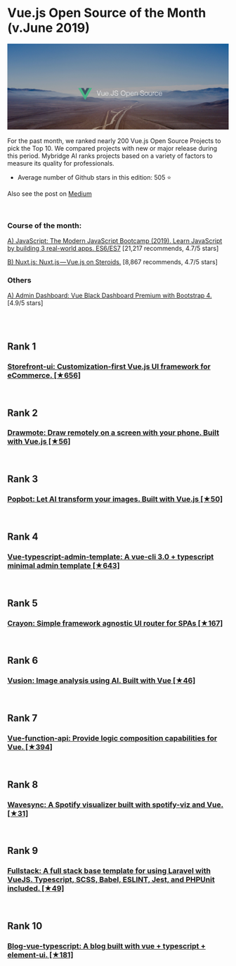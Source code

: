 # Vue.js Open Source of the Month (v.June 2019)

[<img src="vue-1906-open.png" width="800" alt="Mybridge">](https://medium.mybridge.co/vue-js-open-source-of-the-month-v-june-2019-451466f5cc35)

For the past month, we ranked nearly 200 Vue.js Open Source Projects to pick the Top 10. 
We compared projects with new or major release during this period. Mybridge AI ranks projects based on a variety of factors to measure its quality for professionals.

* Average number of Github stars in this edition: 505 ⭐️

Also see the post on [Medium](https://medium.mybridge.co/vue-js-open-source-of-the-month-v-june-2019-451466f5cc35)

<br>

### Course of the month:

[A) JavaScript: The Modern JavaScript Bootcamp (2019). Learn JavaScript by building 3 real-world apps. ES6/ES7](http://bit.ly/2YPlOBd) [21,217 recommends, 4.7/5 stars]

[B) Nuxt.js: Nuxt.js — Vue.js on Steroids.](http://bit.ly/2GU4V01) [8,867 recommends, 4.7/5 stars]

### Others

[A) Admin Dashboard: Vue Black Dashboard Premium with Bootstrap 4.](http://bit.ly/2LV301N) [4.9/5 stars]

<br>

<br>

## Rank 1
### [Storefront-ui: Customization-first Vue.js UI framework for eCommerce. [★656]](https://github.com/Divanteltd/storefront-ui?utm_source=mybridge&utm_medium=blog&utm_campaign=read_more)


<br>

## Rank 2
### [Drawmote: Draw remotely on a screen with your phone. Built with Vue.js [★56]](https://github.com/dulnan/drawmote?utm_source=mybridge&utm_medium=blog&utm_campaign=read_more)


<br>

## Rank 3
### [Popbot: Let AI transform your images. Built with Vue.js [★50]](https://github.com/merwane/Popbot?utm_source=mybridge&utm_medium=blog&utm_campaign=read_more)


<br>

## Rank 4
### [Vue-typescript-admin-template:  A vue-cli 3.0 + typescript minimal admin template [★643]](https://github.com/Armour/vue-typescript-admin-template?utm_source=mybridge&utm_medium=blog&utm_campaign=read_more)


<br>

## Rank 5
### [Crayon: Simple framework agnostic UI router for SPAs [★167]](https://github.com/alshdavid/crayon?utm_source=mybridge&utm_medium=blog&utm_campaign=read_more)


<br>

## Rank 6
### [Vusion: Image analysis using AI. Built with Vue [★46]](https://github.com/merwane/Vusion?utm_source=mybridge&utm_medium=blog&utm_campaign=read_more)


<br>

## Rank 7
### [Vue-function-api: Provide logic composition capabilities for Vue. [★394]](https://github.com/vuejs/vue-function-api)



<br>

## Rank 8
### [Wavesync: A Spotify visualizer built with spotify-viz and Vue. [★31]](https://github.com/zachwinter/wavesync?utm_source=mybridge&utm_medium=blog&utm_campaign=read_more)


<br>

## Rank 9
### [Fullstack: A full stack base template for using Laravel with VueJS. Typescript, SCSS, Babel, ESLINT, Jest, and PHPUnit included. [★49]](https://github.com/Capocaccia/fullstack?utm_source=mybridge&utm_medium=blog&utm_campaign=read_more)


<br>

## Rank 10
### [Blog-vue-typescript: A blog built with vue + typescript + element-ui.  [★181]](https://github.com/biaochenxuying/blog-vue-typescript?utm_source=mybridge&utm_medium=blog&utm_campaign=read_more)


                    
